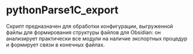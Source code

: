 # pythonParse1C_export
Скрипт предназначен для обработки конфигурации, выгруженной файлы для формирования структуры файлов для Obsidian:
он анализирует практически все модули на наличие экспортных процедур и формирует связи в конечных файлах.
